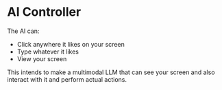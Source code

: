 # AI Controller

The AI can:

- Click anywhere it likes on your screen
- Type whatever it likes
- View your screen

This intends to make a multimodal LLM that can see your screen and also interact with it and perform actual actions.

